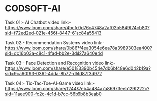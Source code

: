 # CODSOFT-AI


Task 01:- AI Chatbot video link:- https://www.loom.com/share/4bcfd0d76c4748a2af02b5849f74cb80?sid=f72ed2ed-021e-456f-8447-61ac84a55413


Task 02:- Recommendation Systems video link:- https://www.loom.com/share/0b867f4ea3054e6ea78a3989303ea400?sid=dc16b03a-c8c1-4fad-bb2e-3dd27a640e4d


Task 03:- Face Detection and Recognition video link:- https://www.loom.com/share/e50183390b454e7db6bf48e6d042b19a?sid=9ca60f93-036f-4dda-8b72-d5fd87f3d972


Task 04:- Tic-Tac-Toe-AI-Game video link:- https://www.loom.com/share/124487eb4a484a7a86973eeb129f222c?sid=11aee900-fc2c-4c1d-b7cc-56b6b8b3eab0

